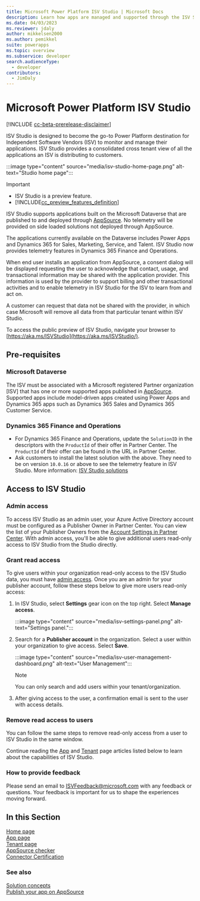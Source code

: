 ```yaml
---
title: Microsoft Power Platform ISV Studio | Microsoft Docs
description: Learn how apps are managed and supported through the ISV Studio portal.
ms.date: 04/03/2023
ms.reviewer: jdaly
author: mikkelsen2000
ms.author: pemikkel
suite: powerapps
ms.topic: overview
ms.subservice: developer
search.audienceType: 
  - developer
contributors: 
  - JimDaly
---
```


# Microsoft Power Platform ISV Studio

[!INCLUDE [cc-beta-prerelease-disclaimer](../../includes/cc-beta-prerelease-disclaimer.md)]

ISV Studio is designed to become the go-to Power Platform destination for Independent Software Vendors (ISV) to monitor and manage their applications. ISV Studio provides a consolidated cross tenant view of all the applications an ISV is distributing to customers.

:::image type="content" source="media/isv-studio-home-page.png" alt-text="Studio home page":::

> [!IMPORTANT]
>
> - ISV Studio is a preview feature.
> - [!INCLUDE[cc_preview_features_definition](../../includes/cc-preview-features-definition.md)]

ISV Studio supports applications built on the Microsoft Dataverse that are published to and deployed through [AppSource](https://appsource.microsoft.com/). No telemetry will be provided on side loaded solutions not deployed through AppSource.

The applications currently available on the Dataverse includes Power Apps and Dynamics 365 for Sales, Marketing, Service, and Talent. ISV Studio now provides telemetry features in Dynamics 365 Finance and Operations.

When end user installs an application from AppSource, a consent dialog will be displayed requesting the user to acknowledge that contact, usage, and transactional information may be shared with the application provider. This information is used by the provider to support billing and other transactional activities and to enable telemetry in ISV Studio for the ISV to learn from and act on.

A customer can request that data not be shared with the provider, in which case Microsoft will remove all data from that particular tenant within ISV Studio.

To access the public preview of ISV Studio, navigate your browser to [https://aka.ms/ISVStudio](https://aka.ms/ISVStudio/).

## Pre-requisites 

### Microsoft Dataverse

The ISV must be associated with a Microsoft registered Partner organization [ISV] that has one or more supported apps published in [AppSource](https://appsource.microsoft.com/). Supported apps include model-driven apps created using Power Apps and Dynamics 365 apps such as Dynamics 365 Sales and Dynamics 365 Customer Service.

### Dynamics 365 Finance and Operations

- For Dynamics 365 Finance and Operations, update the `SolutionID` in the descriptors with the `ProductId` of their offer in Partner Center. The `ProductId` of their offer can be found in the URL in Partner Center.
- Ask customers to install the latest solution with the above. They need to be on version `10.0.16` or above to see the telemetry feature in ISV Studio. More information: [ISV Studio solutions](/dynamics365/fin-ops-core/dev-itpro/dev-tools/isv-studio-solutions)

## Access to ISV Studio

### Admin access

To access ISV Studio as an admin user,  your Azure Active Directory account must be configured as a Publisher Owner in Partner Center. You can view the list of your Publisher Owners from the [Account Settings in Partner Center](https://learn.microsoft.com/en-us/partner-center/partner-center-account-setup#identifiers). With admin access, you'll be able to give additional users read-only access to ISV Studio from the Studio directly.  

### Grant read access

To give users within your organization read-only access to the ISV Studio data, you must have [admin access](#admin-access-to-isv-studio). Once you are an admin for your publisher account, follow these steps below to give more users read-only access: 

1. In ISV Studio, select **Settings** gear icon on the top right. Select **Manage access**.

   :::image type="content" source="media/isv-settings-panel.png" alt-text="Settings panel.":::

1. Search for a **Publisher account** in the organization. Select a user within your organization to give access. Select **Save**.

   :::image type="content" source="media/isv-user-management-dashboard.png" alt-text="User Management":::

   > [!NOTE]
   > You can only search and add users within your tenant/organization.

1. After giving access to the user, a confirmation email is sent to the user with access details.  

### Remove read access to users

You can follow the same steps to remove read-only access from a user to ISV Studio in the same window.

<!--If you do not have permissions to give additional users access to ISV Studio. Please visit our documentation to learn more about user access.  
If you want additional users to get access to ISV Studio, they can be added as app contributors in Partner Center.  Instructions can be found at
[Managing users on cloud partner portal](/azure/marketplace/cloud-partner-portal-orig/cloud-partner-portal-manage-users).-->

Continue reading the [App](app.md) and [Tenant](tenant.md) page articles listed below to learn about the capabilities of ISV Studio.

### How to provide feedback

Please send an email to [ISVFeedback@microsoft.com](mailto:ISVFeedback@microsoft.com) with any feedback or questions. Your feedback is important for us to shape the experiences moving forward.

## In this Section

[Home page](home.md)  
[App page](app.md)<br/> 
[Tenant page](tenant.md)<br/>
[AppSource checker](appsource-checker.md)<br/>
[Connector Certification](connector-certification.md)

### See also

[Solution concepts](../../alm/solution-concepts-alm.md)<br />
[Publish your app on AppSource](../appsource/publish-app.md)
